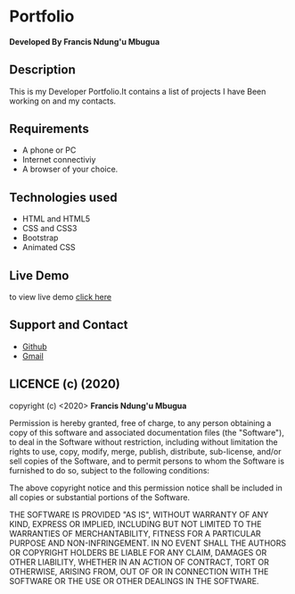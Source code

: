 # Portfolio

#### Developed By **Francis Ndung'u Mbugua**

## Description
This is my Developer Portfolio.It contains a list of projects I have Been working on  and my contacts.

## Requirements
* A phone or PC
* Internet connectiviy
* A browser of your choice.


## Technologies used
* HTML and HTML5
* CSS and CSS3
* Bootstrap
* Animated CSS

## Live Demo
to view live demo <a href="https://francisndungu2.github.io/myportfolio/">click here</a>

## Support and Contact
* <a href="https://github.com/Francisndungu2">Github<a/>
* <a href="mailto: francianmbugua15@gmail.com">Gmail</a>


## LICENCE (c) (2020)
copyright (c) <2020> **Francis Ndung'u Mbugua**

Permission is hereby granted, free of charge, to any person obtaining a copy
of this software and associated documentation files (the "Software"), to deal
in the Software without restriction, including without limitation the rights
to use, copy, modify, merge, publish, distribute, sub-license, and/or sell
copies of the Software, and to permit persons to whom the Software is
furnished to do so, subject to the following conditions:

The above copyright notice and this permission notice shall be included in all
copies or substantial portions of the Software.

THE SOFTWARE IS PROVIDED "AS IS", WITHOUT WARRANTY OF ANY KIND, EXPRESS OR
IMPLIED, INCLUDING BUT NOT LIMITED TO THE WARRANTIES OF MERCHANTABILITY,
FITNESS FOR A PARTICULAR PURPOSE AND NON-INFRINGEMENT. IN NO EVENT SHALL THE
AUTHORS OR COPYRIGHT HOLDERS BE LIABLE FOR ANY CLAIM, DAMAGES OR OTHER
LIABILITY, WHETHER IN AN ACTION OF CONTRACT, TORT OR OTHERWISE, ARISING FROM,
OUT OF OR IN CONNECTION WITH THE SOFTWARE OR THE USE OR OTHER DEALINGS IN THE
SOFTWARE.
